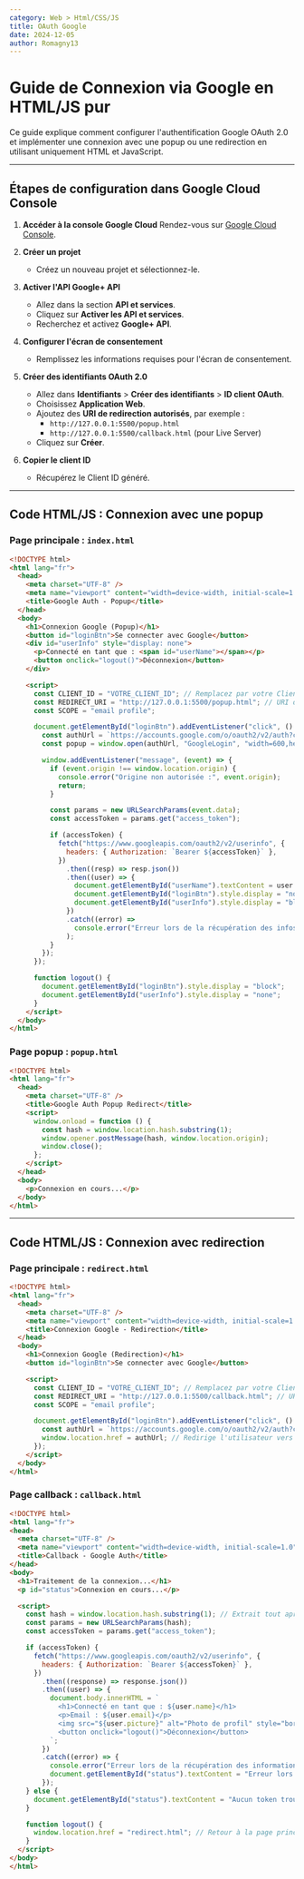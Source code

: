 ```yaml
---
category: Web > Html/CSS/JS
title: OAuth Google
date: 2024-12-05
author: Romagny13
---
```


# Guide de Connexion via Google en HTML/JS pur

Ce guide explique comment configurer l'authentification Google OAuth 2.0 et implémenter une connexion avec une popup ou une redirection en utilisant uniquement HTML et JavaScript.

---

## Étapes de configuration dans Google Cloud Console

1. **Accéder à la console Google Cloud**
   Rendez-vous sur [Google Cloud Console](https://console.cloud.google.com/).

2. **Créer un projet**
   - Créez un nouveau projet et sélectionnez-le.

3. **Activer l'API Google+ API**
   - Allez dans la section **API et services**.
   - Cliquez sur **Activer les API et services**.
   - Recherchez et activez **Google+ API**.

4. **Configurer l'écran de consentement**
   - Remplissez les informations requises pour l'écran de consentement.

5. **Créer des identifiants OAuth 2.0**
   - Allez dans **Identifiants** > **Créer des identifiants** > **ID client OAuth**.
   - Choisissez **Application Web**.
   - Ajoutez des **URI de redirection autorisés**, par exemple :
     - `http://127.0.0.1:5500/popup.html`
     - `http://127.0.0.1:5500/callback.html` (pour Live Server)
   - Cliquez sur **Créer**.

6. **Copier le client ID**
   - Récupérez le Client ID généré.

---

## Code HTML/JS : Connexion avec une popup

### Page principale : `index.html`

```html
<!DOCTYPE html>
<html lang="fr">
  <head>
    <meta charset="UTF-8" />
    <meta name="viewport" content="width=device-width, initial-scale=1.0" />
    <title>Google Auth - Popup</title>
  </head>
  <body>
    <h1>Connexion Google (Popup)</h1>
    <button id="loginBtn">Se connecter avec Google</button>
    <div id="userInfo" style="display: none">
      <p>Connecté en tant que : <span id="userName"></span></p>
      <button onclick="logout()">Déconnexion</button>
    </div>

    <script>
      const CLIENT_ID = "VOTRE_CLIENT_ID"; // Remplacez par votre Client ID
      const REDIRECT_URI = "http://127.0.0.1:5500/popup.html"; // URI de redirection
      const SCOPE = "email profile";

      document.getElementById("loginBtn").addEventListener("click", () => {
        const authUrl = `https://accounts.google.com/o/oauth2/v2/auth?client_id=${CLIENT_ID}&response_type=token&redirect_uri=${encodeURIComponent(REDIRECT_URI)}&scope=${SCOPE}`;
        const popup = window.open(authUrl, "GoogleLogin", "width=600,height=600");

        window.addEventListener("message", (event) => {
          if (event.origin !== window.location.origin) {
            console.error("Origine non autorisée :", event.origin);
            return;
          }

          const params = new URLSearchParams(event.data);
          const accessToken = params.get("access_token");

          if (accessToken) {
            fetch("https://www.googleapis.com/oauth2/v2/userinfo", {
              headers: { Authorization: `Bearer ${accessToken}` },
            })
              .then((resp) => resp.json())
              .then((user) => {
                document.getElementById("userName").textContent = user.name;
                document.getElementById("loginBtn").style.display = "none";
                document.getElementById("userInfo").style.display = "block";
              })
              .catch((error) =>
                console.error("Erreur lors de la récupération des infos utilisateur :", error)
              );
          }
        });
      });

      function logout() {
        document.getElementById("loginBtn").style.display = "block";
        document.getElementById("userInfo").style.display = "none";
      }
    </script>
  </body>
</html>
```

### Page popup : `popup.html`

```html
<!DOCTYPE html>
<html lang="fr">
  <head>
    <meta charset="UTF-8" />
    <title>Google Auth Popup Redirect</title>
    <script>
      window.onload = function () {
        const hash = window.location.hash.substring(1);
        window.opener.postMessage(hash, window.location.origin);
        window.close();
      };
    </script>
  </head>
  <body>
    <p>Connexion en cours...</p>
  </body>
</html>
```

---

## Code HTML/JS : Connexion avec redirection

### Page principale : `redirect.html`

```html
<!DOCTYPE html>
<html lang="fr">
  <head>
    <meta charset="UTF-8" />
    <meta name="viewport" content="width=device-width, initial-scale=1.0" />
    <title>Connexion Google - Redirection</title>
  </head>
  <body>
    <h1>Connexion Google (Redirection)</h1>
    <button id="loginBtn">Se connecter avec Google</button>

    <script>
      const CLIENT_ID = "VOTRE_CLIENT_ID"; // Remplacez par votre Client ID
      const REDIRECT_URI = "http://127.0.0.1:5500/callback.html"; // URI de redirection
      const SCOPE = "email profile";

      document.getElementById("loginBtn").addEventListener("click", () => {
        const authUrl = `https://accounts.google.com/o/oauth2/v2/auth?client_id=${CLIENT_ID}&response_type=token&redirect_uri=${encodeURIComponent(REDIRECT_URI)}&scope=${SCOPE}`;
        window.location.href = authUrl; // Redirige l'utilisateur vers Google
      });
    </script>
  </body>
</html>
```

### Page callback : `callback.html`

```html
<!DOCTYPE html>
<html lang="fr">
<head>
  <meta charset="UTF-8" />
  <meta name="viewport" content="width=device-width, initial-scale=1.0" />
  <title>Callback - Google Auth</title>
</head>
<body>
  <h1>Traitement de la connexion...</h1>
  <p id="status">Connexion en cours...</p>

  <script>
    const hash = window.location.hash.substring(1); // Extrait tout après le '#'
    const params = new URLSearchParams(hash);
    const accessToken = params.get("access_token");

    if (accessToken) {
      fetch("https://www.googleapis.com/oauth2/v2/userinfo", {
        headers: { Authorization: `Bearer ${accessToken}` },
      })
        .then((response) => response.json())
        .then((user) => {
          document.body.innerHTML = `
            <h1>Connecté en tant que : ${user.name}</h1>
            <p>Email : ${user.email}</p>
            <img src="${user.picture}" alt="Photo de profil" style="border-radius: 50%; width: 100px; height: 100px;" />
            <button onclick="logout()">Déconnexion</button>
          `;
        })
        .catch((error) => {
          console.error("Erreur lors de la récupération des informations utilisateur :", error);
          document.getElementById("status").textContent = "Erreur lors de la connexion.";
        });
    } else {
      document.getElementById("status").textContent = "Aucun token trouvé.";
    }

    function logout() {
      window.location.href = "redirect.html"; // Retour à la page principale
    }
  </script>
</body>
</html>
```

